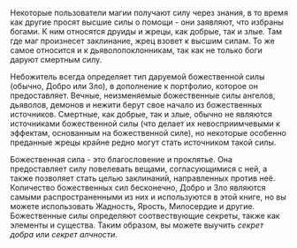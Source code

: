 Некоторые пользователи магии получают силу через знания, в то время как другие просят высшие силы о помощи - они заявляют, что избраны богами. К ним относятся друиды и жрецы, как добрые, так и злые. Там где маг произнесет заклинание, жрец взовет к высшим силам. То же самое относится и к дьяволопоклонникам, так как не только боги даруют смертным силу.

Небожитель всегда определяет тип даруемой божественной силы (обычно, Добро или Зло), в дополнение к портфолио, которое он предоставляет. Вечные, неизменяемые божественные силы ангелов, дьяволов, демонов и нежити берут свое начало из божественных источников. Смертные, как добрые, так и злые, обычно не являются источниками божественной силы (что делает их невосприимчевыми к эффектам, основанным на божественной силе), но некоторые особенно преданные жрецы крайне редно могут стать источником такой силы.

Божественная сила - это благословение и проклятье. Она предоставляет силу повелевать вещами, согласующимися с ней, а также позволяет стать целью заклинаний, направленных против неё. Количество божественных сил бесконечно, Добро и Зло являются самыми распространенными из них и используются в этой книге, но вы можете использовать Жадность, Ярость, Милосердие и другие. Божественные силы определяют соотвествующие секреты, также как элементы и существа. Таким образом, вы можете выучить *секрет добра* или *секрет алчности*.